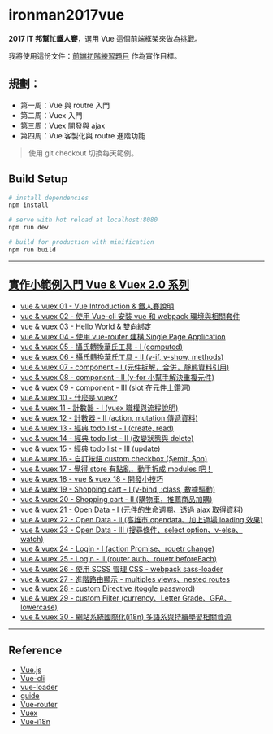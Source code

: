 # ironman2017vue

**2017 iT 邦幫忙鐵人賽**，選用 Vue 這個前端框架來做為挑戰。

我將使用這份文件：[前端初階練習題目](https://hackmd.io/s/HJvt_Ptlx) 作為實作目標。

## 規劃：
- 第一周：Vue 與 routre 入門
- 第二周：Vuex 入門
- 第三周：Vuex 開發與 ajax
- 第四周：Vue 客製化與 routre 進階功能

> 使用 git checkout 切換每天範例。

## Build Setup

``` bash
# install dependencies
npm install

# serve with hot reload at localhost:8080
npm run dev

# build for production with minification
npm run build
```

---

## [實作小範例入門 Vue & Vuex 2.0 系列](http://ithelp.ithome.com.tw/users/20103326/ironman/1114)
- [vue & vuex 01 - Vue Introduction & 鐵人賽說明](http://ithelp.ithome.com.tw/articles/10184834)
- [vue & vuex 02 - 使用 Vue-cli 安裝 vue 和 webpack 環境與相關套件](http://ithelp.ithome.com.tw/articles/10184919)
- [vue & vuex 03 - Hello World & 雙向綁定](http://ithelp.ithome.com.tw/articles/10185065)
- [vue & vuex 04 - 使用 vue-router 建構 Single Page Application](http://ithelp.ithome.com.tw/articles/10185164)
- [vue & vuex 05 - 攝氏轉換華氏工具 - I (computed)](http://ithelp.ithome.com.tw/articles/10185258)
- [vue & vuex 06 - 攝氏轉換華氏工具 - II (v-if, v-show, methods)](http://ithelp.ithome.com.tw/articles/10185326)
- [vue & vuex 07 - component - I (元件拆解，合併，靜態資料引用)](http://ithelp.ithome.com.tw/articles/10185457)
- [vue & vuex 08 - component - II (v-for 小幫手解決重複元件)](http://ithelp.ithome.com.tw/articles/10185521)
- [vue & vuex 09 - component - III (slot 在元件上鑽洞)](http://ithelp.ithome.com.tw/articles/10185618)
- [vue & vuex 10 - 什麼是 vuex?](http://ithelp.ithome.com.tw/articles/10185686)
- [vue & vuex 11 - 計數器 - I (vuex 職權與流程說明)](http://ithelp.ithome.com.tw/articles/10185784)
- [vue & vuex 12 - 計數器 - II (action, mutation 傳遞資料)](http://ithelp.ithome.com.tw/articles/10185810)
- [vue & vuex 13 - 經典 todo list - I (create, read)](http://ithelp.ithome.com.tw/articles/10185957)
- [vue & vuex 14 - 經典 todo list - II (改變狀態與 delete)](http://ithelp.ithome.com.tw/articles/10186037)
- [vue & vuex 15 - 經典 todo list - III (update)](http://ithelp.ithome.com.tw/articles/10186121)
- [vue & vuex 16 - 自訂按鈕 custom checkbox ($emit, $on)](http://ithelp.ithome.com.tw/articles/10186219)
- [vue & vuex 17 - 覺得 store 有點亂，動手拆成 modules 吧！](http://ithelp.ithome.com.tw/articles/10186481)
- [vue & vuex 18 - vue & vuex 18 - 開發小技巧](http://ithelp.ithome.com.tw/articles/10186713)
- [vue & vuex 19 - Shopping cart - I (v-bind, :class, 數據驅動)](http://ithelp.ithome.com.tw/articles/10186866)
- [vue & vuex 20 - Shopping cart - II (購物車，推薦商品加購)](http://ithelp.ithome.com.tw/articles/10187013)
- [vue & vuex 21 - Open Data - I (元件的生命週期、透過 ajax 取得資料)](http://ithelp.ithome.com.tw/articles/10187049)
- [vue & vuex 22 - Open Data - II (高雄市 opendata、加上過場 loading 效果)](http://ithelp.ithome.com.tw/articles/10187193)
- [vue & vuex 23 - Open Data - III (搜尋條件、select option、v-else、watch)](http://ithelp.ithome.com.tw/articles/10187319)
- [vue & vuex 24 - Login - I (action Promise、rouetr change)](http://ithelp.ithome.com.tw/articles/10187542)
- [vue & vuex 25 - Login - II (router auth、rouetr beforeEach)](http://ithelp.ithome.com.tw/articles/10187631)
- [vue & vuex 26 - 使用 SCSS 管理 CSS - webpack sass-loader](http://ithelp.ithome.com.tw/articles/10187723)
- [vue & vuex 27 - 進階路由顯示 - multiples views、nested routes](http://ithelp.ithome.com.tw/articles/10187812)
- [vue & vuex 28 - custom Directive (toggle password)](http://ithelp.ithome.com.tw/articles/10187909)
- [vue & vuex 29 - custom Filter (currency、Letter Grade、GPA、lowercase)](http://ithelp.ithome.com.tw/articles/10188048)
- [vue & vuex 30 - 網站系統國際化(i18n) 多語系與持續學習相關資源](http://ithelp.ithome.com.tw/articles/10188139)

---

## Reference
- [Vue.js](https://vuejs.org/)
- [Vue-cli](https://github.com/vuejs/vue-cli)
- [vue-loader](http://vuejs.github.io/vue-loader)
- [guide](http://vuejs-templates.github.io/webpack/)
- [Vue-router](https://router.vuejs.org/)
- [Vuex](https://vuex.vuejs.org/)
- [Vue-i18n](https://github.com/kazupon/vue-i18n)
